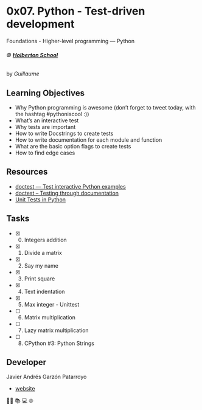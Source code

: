 # 0x07. Python - Test-driven development
Foundations - Higher-level programming ― Python

###### :copyright: **[Holberton School](https://www.holbertonschool.com/)**
by _Guillaume_

## Learning Objectives
* Why Python programming is awesome (don’t forget to tweet today, with the hashtag #pythoniscool :))
* What’s an interactive test
* Why tests are important
* How to write Docstrings to create tests
* How to write documentation for each module and function
* What are the basic option flags to create tests
* How to find edge cases

## Resources
* [doctest — Test interactive Python examples](https://docs.python.org/3.4/library/doctest.html)
* [doctest – Testing through documentation](https://pymotw.com/3/doctest/)
* [Unit Tests in Python](https://www.youtube.com/watch?v=1Lfv5tUGsn8)

## Tasks
* [x] 0. Integers addition
* [x] 1. Divide a matrix
* [x] 2. Say my name
* [x] 3. Print square
* [x] 4. Text indentation
* [x] 5. Max integer - Unittest
* [ ] 6. Matrix multiplication
* [ ] 7. Lazy matrix multiplication
* [ ] 8. CPython #3: Python Strings

## Developer
Javier Andrés Garzón Patarroyo
- [website](https://tecnoayuda.co/)

:man_technologist: :books: :computer: :globe_with_meridians:
